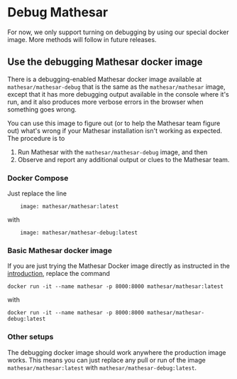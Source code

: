 # Debug Mathesar

For now, we only support turning on debugging by using our special docker image. More methods will follow in future releases.

## Use the debugging Mathesar docker image

There is a debugging-enabled Mathesar docker image available at `mathesar/mathesar-debug` that is the same as the `mathesar/mathesar` image, except that it has more debugging output available in the console where it's run, and it also produces more verbose errors in the browser when something goes wrong.

You can use this image to figure out (or to help the Mathesar team figure out) what's wrong if your Mathesar installation isn't working as expected. The procedure is to

1. Run Mathesar with the `mathesar/mathesar-debug` image, and then
1. Observe and report any additional output or clues to the Mathesar team.

### Docker Compose

Just replace the line

```
    image: mathesar/mathesar:latest
```

with

```
    image: mathesar/mathesar-debug:latest
```

### Basic Mathesar docker image

If you are just trying the Mathesar Docker image directly as instructed in the [introduction](../index.md#try-locally), replace the command

```
docker run -it --name mathesar -p 8000:8000 mathesar/mathesar:latest
```

with 

```
docker run -it --name mathesar -p 8000:8000 mathesar/mathesar-debug:latest
```

### Other setups

The debugging docker image should work anywhere the production image works. This means you can just replace any pull or run of the image `mathesar/mathesar:latest` with `mathesar/mathesar-debug:latest`.
